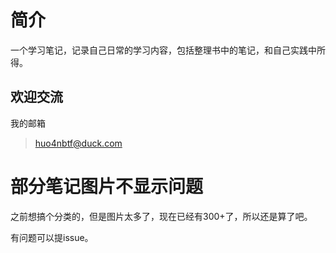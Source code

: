 # 简介
一个学习笔记，记录自己日常的学习内容，包括整理书中的笔记，和自己实践中所得。

## 欢迎交流

我的邮箱
> huo4nbtf@duck.com

# 部分笔记图片不显示问题
之前想搞个分类的，但是图片太多了，现在已经有300+了，所以还是算了吧。



有问题可以提issue。

